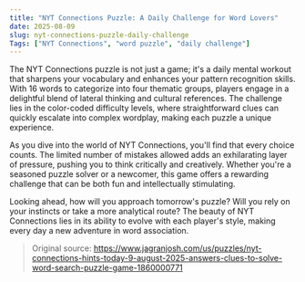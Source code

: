 ```yaml
---
title: "NYT Connections Puzzle: A Daily Challenge for Word Lovers"
date: 2025-08-09
slug: nyt-connections-puzzle-daily-challenge
Tags: ["NYT Connections", "word puzzle", "daily challenge"]
---
```


The NYT Connections puzzle is not just a game; it's a daily mental workout that sharpens your vocabulary and enhances your pattern recognition skills. With 16 words to categorize into four thematic groups, players engage in a delightful blend of lateral thinking and cultural references. The challenge lies in the color-coded difficulty levels, where straightforward clues can quickly escalate into complex wordplay, making each puzzle a unique experience.

As you dive into the world of NYT Connections, you'll find that every choice counts. The limited number of mistakes allowed adds an exhilarating layer of pressure, pushing you to think critically and creatively. Whether you're a seasoned puzzle solver or a newcomer, this game offers a rewarding challenge that can be both fun and intellectually stimulating.

Looking ahead, how will you approach tomorrow's puzzle? Will you rely on your instincts or take a more analytical route? The beauty of NYT Connections lies in its ability to evolve with each player's style, making every day a new adventure in word association.
> Original source: https://www.jagranjosh.com/us/puzzles/nyt-connections-hints-today-9-august-2025-answers-clues-to-solve-word-search-puzzle-game-1860000771